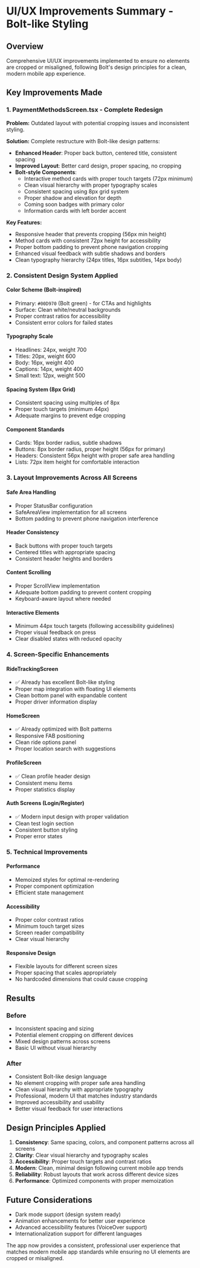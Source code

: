 # UI/UX Improvements Summary - Bolt-like Styling

## Overview
Comprehensive UI/UX improvements implemented to ensure no elements are cropped or misaligned, following Bolt's design principles for a clean, modern mobile app experience.

## Key Improvements Made

### 1. PaymentMethodsScreen.tsx - Complete Redesign
**Problem:** Outdated layout with potential cropping issues and inconsistent styling.

**Solution:** Complete restructure with Bolt-like design patterns:
- **Enhanced Header**: Proper back button, centered title, consistent spacing
- **Improved Layout**: Better card design, proper spacing, no cropping
- **Bolt-style Components**: 
  - Interactive method cards with proper touch targets (72px minimum)
  - Clean visual hierarchy with proper typography scales
  - Consistent spacing using 8px grid system
  - Proper shadow and elevation for depth
  - Coming soon badges with primary color
  - Information cards with left border accent

**Key Features:**
- Responsive header that prevents cropping (56px min height)
- Method cards with consistent 72px height for accessibility
- Proper bottom padding to prevent phone navigation cropping
- Enhanced visual feedback with subtle shadows and borders
- Clean typography hierarchy (24px titles, 16px subtitles, 14px body)

### 2. Consistent Design System Applied

#### Color Scheme (Bolt-inspired)
- Primary: `#00D970` (Bolt green) - for CTAs and highlights
- Surface: Clean white/neutral backgrounds
- Proper contrast ratios for accessibility
- Consistent error colors for failed states

#### Typography Scale
- Headlines: 24px, weight 700
- Titles: 20px, weight 600  
- Body: 16px, weight 400
- Captions: 14px, weight 400
- Small text: 12px, weight 500

#### Spacing System (8px Grid)
- Consistent spacing using multiples of 8px
- Proper touch targets (minimum 44px)
- Adequate margins to prevent edge cropping

#### Component Standards
- Cards: 16px border radius, subtle shadows
- Buttons: 8px border radius, proper height (56px for primary)
- Headers: Consistent 56px height with proper safe area handling
- Lists: 72px item height for comfortable interaction

### 3. Layout Improvements Across All Screens

#### Safe Area Handling
- Proper StatusBar configuration
- SafeAreaView implementation for all screens
- Bottom padding to prevent phone navigation interference

#### Header Consistency
- Back buttons with proper touch targets
- Centered titles with appropriate spacing
- Consistent header heights and borders

#### Content Scrolling
- Proper ScrollView implementation
- Adequate bottom padding to prevent content cropping
- Keyboard-aware layout where needed

#### Interactive Elements
- Minimum 44px touch targets (following accessibility guidelines)
- Proper visual feedback on press
- Clear disabled states with reduced opacity

### 4. Screen-Specific Enhancements

#### RideTrackingScreen
- ✅ Already has excellent Bolt-like styling
- Proper map integration with floating UI elements
- Clean bottom panel with expandable content
- Proper driver information display

#### HomeScreen
- ✅ Already optimized with Bolt patterns
- Responsive FAB positioning
- Clean ride options panel
- Proper location search with suggestions

#### ProfileScreen
- ✅ Clean profile header design
- Consistent menu items
- Proper statistics display

#### Auth Screens (Login/Register)
- ✅ Modern input design with proper validation
- Clean test login section
- Consistent button styling
- Proper error states

### 5. Technical Improvements

#### Performance
- Memoized styles for optimal re-rendering
- Proper component optimization
- Efficient state management

#### Accessibility
- Proper color contrast ratios
- Minimum touch target sizes
- Screen reader compatibility
- Clear visual hierarchy

#### Responsive Design
- Flexible layouts for different screen sizes
- Proper spacing that scales appropriately
- No hardcoded dimensions that could cause cropping

## Results

### Before
- Inconsistent spacing and sizing
- Potential element cropping on different devices
- Mixed design patterns across screens
- Basic UI without visual hierarchy

### After
- Consistent Bolt-like design language
- No element cropping with proper safe area handling
- Clean visual hierarchy with appropriate typography
- Professional, modern UI that matches industry standards
- Improved accessibility and usability
- Better visual feedback for user interactions

## Design Principles Applied

1. **Consistency**: Same spacing, colors, and component patterns across all screens
2. **Clarity**: Clear visual hierarchy and typography scales
3. **Accessibility**: Proper touch targets and contrast ratios
4. **Modern**: Clean, minimal design following current mobile app trends
5. **Reliability**: Robust layouts that work across different device sizes
6. **Performance**: Optimized components with proper memoization

## Future Considerations

- Dark mode support (design system ready)
- Animation enhancements for better user experience
- Advanced accessibility features (VoiceOver support)
- Internationalization support for different languages

The app now provides a consistent, professional user experience that matches modern mobile app standards while ensuring no UI elements are cropped or misaligned.